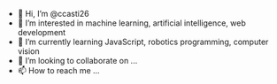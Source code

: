 - 👋 Hi, I’m @ccasti26
- 👀 I’m interested in machine learning, artificial intelligence, web development
- 🌱 I’m currently learning JavaScript, robotics programming, computer vision
- 💞️ I’m looking to collaborate on ...
- 📫 How to reach me ...

<!---
ccasti26/ccasti26 is a ✨ special ✨ repository because its `README.md` (this file) appears on your GitHub profile.
You can click the Preview link to take a look at your changes.
--->
